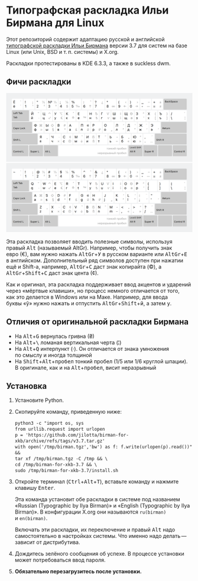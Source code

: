 # Типографская раскладка Ильи Бирмана для Linux

Этот репозиторий содержит адаптацию русской и английской [типографской раскладки Ильи Бирмана](http://ilyabirman.ru/projects/typography-layout/) версии 3.7 для систем на базе Linux (или Unix, BSD и т. п. системы) и X.org.

Раскладки протестированы в KDE 6.3.3, а также в suckless dwm.

## Фичи раскладки

![Снимок экрана](screenshots/rubirman.png)
![Снимок экрана](screenshots/enbirman.png)

Эта раскладка позволяет вводить полезные символы, используя правый <kbd>Alt</kbd> (называемый AltGr). Например, чтобы получить знак евро (€), вам нужно нажать <kbd>AltGr</kbd>+<kbd>У</kbd> в русском варианте или <kbd>AltGr</kbd>+<kbd>E</kbd> в английском. Дополнительный ряд символов доступен при нажатии ещё и Shift-а, например, <kbd>AltGr</kbd>+<kbd>С</kbd> даст знак копирайта (©), а <kbd>AltGr</kbd>+<kbd>Shift</kbd>+<kbd>С</kbd> даст знак цента (¢).

Как и оригинал, эта раскладка поддерживает ввод акцентов и ударений через «мёртвые клавиши», но процесс немного отличается от того, как это делается в Windows или на Маке. Например, для ввода буквы «ў» нужно нажать и отпустить <kbd>AltGr</kbd>+<kbd>Shift</kbd>+<kbd>й</kbd>, а затем <kbd>у</kbd>.

## Отличия от оригинальной раскладки Бирмана

- На <kbd>Alt</kbd>+<kbd>G</kbd> вернулась гривна (₴)
- На <kbd>Alt</kbd>+<kbd>\\</kbd> ломаная вертикальная черта (¦)
- На <kbd>Alt</kbd>+<kbd>Q</kbd> интерпункт (·). Он отличается от знака умножения по смыслу и иногда толщиной
- На <kbd>Shift</kbd>+<kbd>Alt</kbd>+<kbd>пробел</kbd> тонкий пробел (1/5 или 1/6 круглой шпации). В оригинале, как и на <kbd>Alt</kbd>+<kbd>пробел</kbd>, висит неразрывный

## Установка

1. Установите Python.

2. Скопируйте команду, приведенную ниже:

    ```
    python3 -c "import os, sys
    from urllib.request import urlopen
    p = 'https://github.com/jilotta/birman-for-xkb/archive/refs/tags/v3.7.tar.gz'
    with open('/tmp/birman.tgz','bw') as f: f.write(urlopen(p).read())" &&
    tar xf /tmp/birman.tgz -C /tmp && \
    cd /tmp/birman-for-xkb-3.7 && \
    sudo /tmp/birman-for-xkb-3.7/install.sh
    ```

3. Откройте терминал (<kbd>Ctrl</kbd>+<kbd>Alt</kbd>+<kbd>T</kbd>), вставьте команду и нажмите клавишу <kbd>Enter</kbd>.

    Эта команда установит обе раскладки в системе под названием «Russian (Typographic by Ilya Birman)» и «English (Typographic by Ilya Birman)». В конфигурации X.org они называются `ru(birman)` и `en(birman)`.
    
    Включать эти раскладки, их переключение и правый <kbd>Alt</kbd> надо самостоятельно в настройках системы. Что именно надо делать — зависит от дистрибутива.

4. Дождитесь зелёного сообщения об успехе. В процессе установки может потребоваться ввод пароля.

5. **Обязательно перезагрузитесь после установки.**
